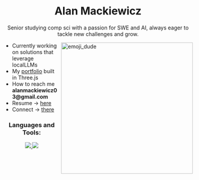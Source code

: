 <h1 align="center">Alan Mackiewicz</h1>

<p align="center">Senior studying comp sci with a passion for SWE and AI, always eager to tackle new challenges and grow.</p>

<img align="right" alt="emoji_dude" width="350" src="https://media1.giphy.com/media/v1.Y2lkPTc5MGI3NjExM21uNXVxNXJqOXNlOGNsMmJ6ZHFxZXo4Nmh6bHBwdHlhM2hzeWgzbiZlcD12MV9pbnRlcm5hbF9naWZfYnlfaWQmY3Q9cw/TYJGc5wB1ZlQDYbxhl/giphy.gif">
<ul>
  <li>Currently working on solutions that leverage localLLMs</li>
  <li>My <a href="https://alan-mackiewicz-portfolio.vercel.app/">portfolio</a> built in Three.js</li>
  <li>How to reach me <strong>alanmackiewicz03@gmail.com</strong></li>
  <li>Resume -> <a href="https://drive.google.com/file/d/1skjC-fPzbttIDT6T2yjFX5nSdvGv5QTg/view">here</a></li>
  <li>Connect -> <a href="https://www.linkedin.com/in/alan-mackiewicz-39a715234/">there</a></li>
</ul>

<div>
  <h3 align="center">Languages and Tools:</h3>
  <p align="center">
    <a href="https://skillicons.dev">
      <img src="https://skillicons.dev/icons?i=py,java,cpp,html,css,js,react,vite,figma" />
      <img src="https://skillicons.dev/icons?i=nodejs,expressjs,mysql,postgresql,mongodb,git,docker,postman,vercel" />
    </a>
  </p>
</div>
